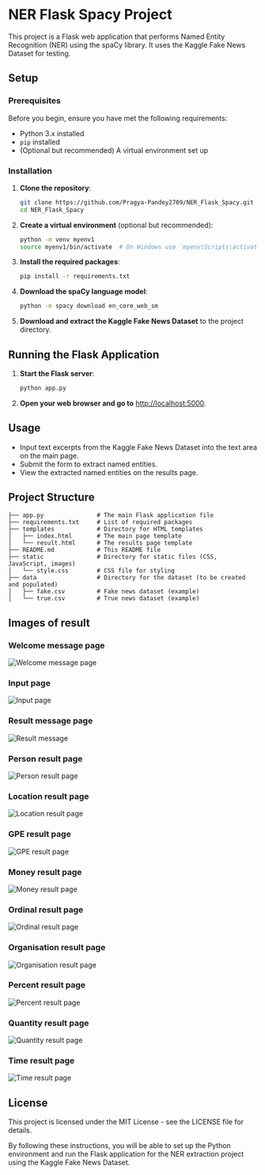 # NER Flask Spacy Project

This project is a Flask web application that performs Named Entity Recognition (NER) using the spaCy library. It uses the Kaggle Fake News Dataset for testing.

## Setup

### Prerequisites

Before you begin, ensure you have met the following requirements:
- Python 3.x installed
- `pip` installed
- (Optional but recommended) A virtual environment set up

### Installation

1. **Clone the repository**:
   
   ```bash
   git clone https://github.com/Pragya-Pandey2709/NER_Flask_Spacy.git
   cd NER_Flask_Spacy
   ```

3. **Create a virtual environment** (optional but recommended):
   ```bash
   python -m venv myenv1
   source myenv1/bin/activate  # On Windows use `myenv\Scripts\activate`
   ```

4. **Install the required packages**:
   ```bash
   pip install -r requirements.txt
   ```

5. **Download the spaCy language model**:
   ```bash
   python -m spacy download en_core_web_sm
   ```

6. **Download and extract the Kaggle Fake News Dataset** to the project directory.

## Running the Flask Application

1. **Start the Flask server**:
   ```bash
   python app.py
   ```

2. **Open your web browser and go to** [http://localhost:5000](http://localhost:5000).

## Usage

- Input text excerpts from the Kaggle Fake News Dataset into the text area on the main page.
- Submit the form to extract named entities.
- View the extracted named entities on the results page.

## Project Structure

```
├── app.py               # The main Flask application file
├── requirements.txt     # List of required packages
├── templates            # Directory for HTML templates
│   ├── index.html       # The main page template
│   └── result.html      # The results page template
├── README.md            # This README file
├── static               # Directory for static files (CSS, JavaScript, images)
│   └── style.css        # CSS file for styling
├── data                 # Directory for the dataset (to be created and populated)
│   ├── fake.csv         # Fake news dataset (example)
│   └── true.csv         # True news dataset (example)
```
## Images of result 

### Welcome message page 
![Welcome message page](results/welcome_page.png)
###  Input page
![Input page](results/input_page.png)
###  Result message page 
![Result message](results/result_msg.png)
###  Person result page 
![Person result page](results/person.png)
###  Location result page 
![Location result page](results/location.png)
###  GPE result page 
![GPE result page](results/gpe.png)
###  Money result page 
![Money result page](results/money.png)
###  Ordinal result page 
![Ordinal result page](results/ordinal.png)
###  Organisation result page 
![Organisation result page](results/org.png)
###  Percent result page 
![Percent result page](results/percent.png)
###  Quantity result page 
![Quantity result page](results/quantity.png)
###  Time result page 
![Time result page](results/time.png)



## License

This project is licensed under the MIT License - see the LICENSE file for details.

By following these instructions, you will be able to set up the Python environment and run the Flask application for the NER extraction project using the Kaggle Fake News Dataset.
